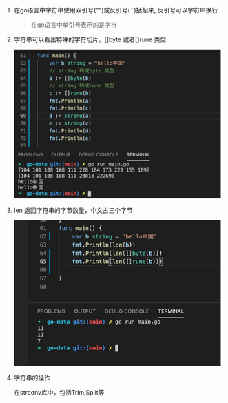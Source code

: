 1. 在go语言中字符串使用双引号("")或反引号(``)括起来, 反引号可以字符串换行

   > 在go语言中单引号表示的是字符

2. 字符串可以看出特殊的字符切片，[]byte 或者[]rune 类型

   ![avatar](../../assets/char2.jpg)

3. len 返回字符串的字节数量，中文占三个字节

   ![avatar](../../assets/len-string.jpg)

4. 字符串的操作

   在strconv库中，包括Trim,Split等